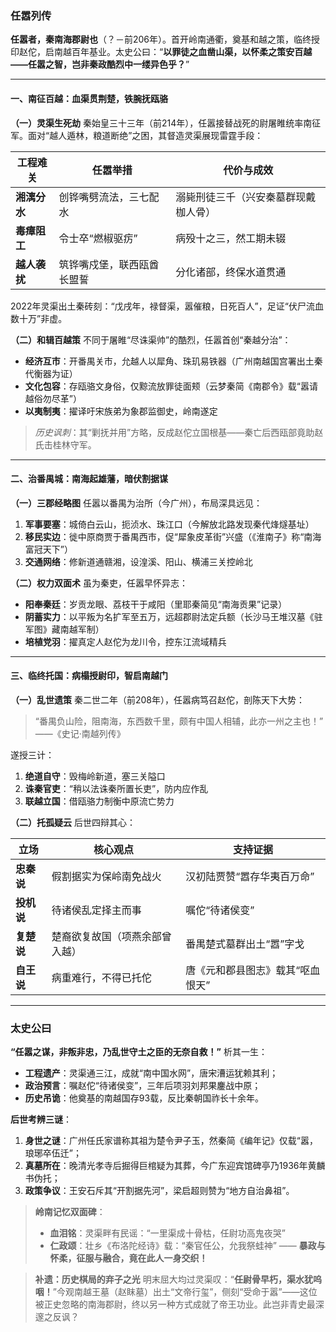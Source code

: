 ### **任嚣列传**

**任嚣者，秦南海郡尉也**（？－前206年）。首开岭南通衢，奠基和越之策，临终授印赵佗，启南越百年基业。太史公曰：“**以罪徒之血凿山渠，以怀柔之策安百越——任嚣之智，岂非秦政酷烈中一缕异色乎？**”

------

#### **一、南征百越：血渠贯荆楚，铁腕抚瓯骆**

**（一）灵渠生死劫**
 秦始皇三十三年（前214年），任嚣接替战死的尉屠睢统率南征军。面对“越人遁林，粮道断绝”之困，其督造灵渠展现雷霆手段：

| **工程难关** | 任嚣举措                   | 代价与成效                           |
| ------------ | -------------------------- | ------------------------------------ |
| **湘漓分水** | 创铧嘴劈流法，三七配水     | 溺毙刑徒三千（兴安秦墓群现戴枷人骨） |
| **毒瘴阻工** | 令士卒“燃椒驱疠”           | 病殁十之三，然工期未辍               |
| **越人袭扰** | 筑铧嘴戍堡，联西瓯酋长盟誓 | 分化诸部，终保水道贯通               |

2022年灵渠出土秦砖刻：“戊戌年，禄督渠，嚣催粮，日死百人”，足证“伏尸流血数十万”非虚。

**（二）和辑百越策**
 不同于屠睢“尽诛渠帅”的酷烈，任嚣首创“秦越分治”：

- **经济互市**：开番禺关市，允越人以犀角、珠玑易铁器（广州南越国宫署出土秦代衡器为证）
- **文化包容**：存瓯骆文身俗，仅黥流放罪徒面颊（云梦秦简《南郡令》载“嚣请越俗勿尽革”）
- **以夷制夷**：擢译吁宋族弟为象郡监御史，岭南遂定

> *历史讽刺*：其“剿抚并用”方略，反成赵佗立国根基——秦亡后西瓯部竟助赵氏击桂林守军。

------

#### **二、治番禺城：南海起雄藩，暗伏割据谋**

**（一）三郡经略图**
 任嚣以番禺为治所（今广州），布局深具远见：

1. **军事要塞**：城倚白云山，扼浈水、珠江口（今解放北路发现秦代烽燧基址）
2. **移民实边**：徙中原商贾于番禺西市，促“犀象皮革街”兴盛（《淮南子》称“南海富冠天下”）
3. **交通网络**：修新道通赣湘，设湟溪、阳山、横浦三关控岭北

**（二）权力双面术**
 虽为秦吏，任嚣早怀异志：

- **阳奉秦廷**：岁贡龙眼、荔枝干于咸阳（里耶秦简见“南海贡果”记录）
- **阴蓄实力**：以平叛为名扩军至五万，远超郡尉法定兵额（长沙马王堆汉墓《驻军图》藏南越军制）
- **培植党羽**：擢真定人赵佗为龙川令，控东江流域精兵

------

#### **三、临终托国：病榻授尉印，智启南越门**

**（一）乱世遗策**
 秦二世二年（前208年），任嚣病笃召赵佗，剖陈天下大势：

> “番禺负山险，阻南海，东西数千里，颇有中国人相辅，此亦一州之主也！”
>  ——《史记·南越列传》

遂授三计：

1. **绝道自守**：毁梅岭新道，塞三关隘口
2. **诛秦官吏**：“稍以法诛秦所置长吏”，防内应作乱
3. **联越立国**：借瓯骆力制衡中原流亡势力

**（二）托孤疑云**
 后世四辩其心：

| **立场**   | 核心观点                       | 支持证据                         |
| ---------- | ------------------------------ | -------------------------------- |
| **忠秦说** | 假割据实为保岭南免战火         | 汉初陆贾赞“嚣存华夷百万命”       |
| **投机说** | 待诸侯乱定择主而事             | 嘱佗“待诸侯变”                   |
| **复楚说** | 楚裔欲复故国（项燕余部曾入越） | 番禺楚式墓群出土“嚣”字戈         |
| **自王说** | 病重难行，不得已托佗           | 唐《元和郡县图志》载其“呕血恨天” |

------

### **太史公曰**

**“任嚣之谋，非叛非忠，乃乱世守土之臣的无奈自救！”** 析其一生：

- **工程遗产**：灵渠通三江，成就“南中国水网”，唐宋漕运犹赖其利；
- **政治预言**：嘱赵佗“待诸侯变”，三年后项羽刘邦果鏖战中原；
- **历史吊诡**：他奠基的南越国存93载，反比秦朝国祚长十余年。

**后世考辨三谜**：

1. **身世之谜**：广州任氏家谱称其祖为楚令尹子玉，然秦简《编年记》仅载“嚣，琅琊卒伍迁”；
2. **真墓所在**：晚清光孝寺后掘得巨棺疑为其葬，今广东迎宾馆碑亭乃1936年黄麟书伪托；
3. **政策争议**：王安石斥其“开割据先河”，梁启超则赞为“地方自治鼻祖”。

> **岭南记忆双面碑**：
>
> - **血泪铭**：灵渠畔有民谣：“一里渠成十骨枯，任尉功高鬼夜哭”
> - **仁政颂**：壮乡《布洛陀经诗》载：“秦官任公，允我祭蛙神”
>    —— ​**​暴政与怀柔，征服与融合，竟在此人一身交织！​**​

> **补遗：历史棋局的弃子之光**
>  明末屈大均过灵渠叹：“​**​任尉骨早朽，渠水犹呜咽！​**​”今观南越王墓（赵眜墓）出土“文帝行玺”，侧刻“受命于嚣”——这位被正史忽略的南海郡尉，终以另一种方式成就了帝王功业。此岂非青史最深邃之反讽？
